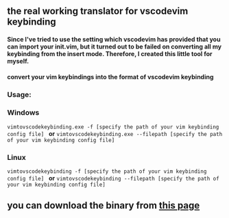## the real working translator for vscodevim keybinding
#### Since I've tried to use the setting which vscodevim has provided that you can import your init.vim, but it turned out to be failed on converting all my keybinding from the insert mode. Therefore, I created this little tool for myself.

#### convert your vim keybindings into the format of vscodevim keybinding 


### **Usage:**
### Windows
```vimtovscodekeybinding.exe -f [specify the path of your vim keybinding config file] ```
**or**
```vimtovscodekeybinding.exe --filepath [specify the path of your vim keybinding config file]```
### Linux
```vimtovscodekeybinding -f [specify the path of your vim keybinding config file] ```
**or**
```vimtovscodekeybinding --filepath [specify the path of your vim keybinding config file]```
## you can download the binary from [this page](https://github.com/wizenith/vscode_keybinding_from_vim/releases) 



